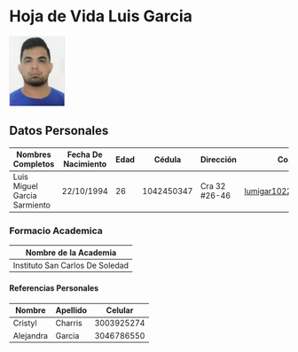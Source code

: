 # Hoja de Vida Luis Garcia

<img src="img/luis garcia.jpg" width="100">

## Datos Personales

| Nombres Completos | Fecha De Nacimiento | Edad | Cédula | Dirección | Correo | Celular |
| --- | --- | --- | --- | --- | --- | --- |
|Luis Miguel Garcia Sarmiento| 22/10/1994 | 26 |1042450347| Cra 32 #26-46 | lumigar1022@gmail.com | 3005682550 |

### Formacio Academica

| Nombre de la Academia |
| --- | 
| Instituto San Carlos De Soledad |

#### Referencias Personales

| Nombre | Apellido | Celular | 
| --- | --- | --- |
| Cristyl | Charris | 3003925274 |
| Alejandra | Garcia | 3046786550 |
